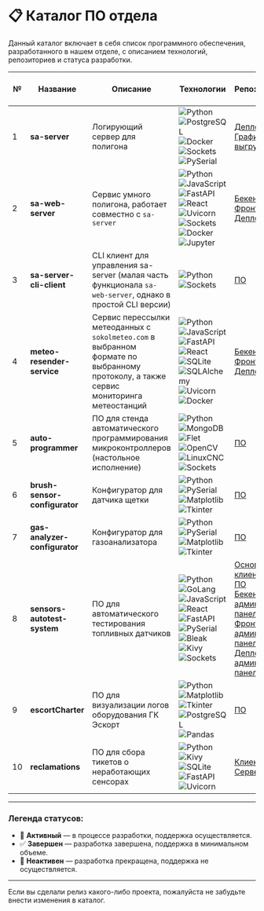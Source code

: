 # 📋 Каталог ПО отдела

Данный каталог включает в себя список программного обеспечения, разработанного в нашем отделе, с описанием технологий, репозиториев и статуса разработки.

| № | Название          | Описание                                                   | Технологии                                                                                             | Репозитории                                                                                                                                              | Дата последнего обновления | Статус                                      | Версия  | Зависимости |
|--|-----------------|------------------------------------------------------------|--------------------------------------------------------------------------------------------------------|----------------------------------------------------------------------------------------------------------------------------------------------------------|----------------------------|---------------------------------------------|---------|-------------|
| 1 | **sa-server**      | Логирующий сервер для полигона                             | ![Python](https://img.shields.io/badge/-Python-3776AB?logo=python&logoColor=white) ![PostgreSQL](https://img.shields.io/badge/-PostgreSQL-336791?logo=postgresql&logoColor=white) ![Docker](https://img.shields.io/badge/-Docker-2496ED?logo=docker&logoColor=white) ![Sockets](https://img.shields.io/badge/-Sockets-FF6F00) ![PySerial](https://img.shields.io/badge/-PySerial-00897B) | [Деплой+ПО](https://github.com/technomaticsDevTeam/sa-server)<br>[Графики-выгрузка](https://github.com/technomaticsDevTeam/escortCharter)                                                                                             | 2024-11-26                 | 🔄 **Активный**  | 1.0.7   | **Python 3.12**: `crcmod==1.7` `psycopg2==2.9.9` `pyserial==3.5` `PyYAML==6.0.1` `pyTelegramBotAPI==4.24.0` `aiohappyeyeballs==2.4.3` <br> **Docker Compose v3.8** |
| 2 | **sa-web-server**  | Сервис умного полигона, работает совместно с `sa-server`   | ![Python](https://img.shields.io/badge/-Python-3776AB?logo=python&logoColor=white) ![JavaScript](https://img.shields.io/badge/-JavaScript-F7DF1E?logo=javascript&logoColor=black) ![FastAPI](https://img.shields.io/badge/-FastAPI-009688?logo=fastapi&logoColor=white) ![React](https://img.shields.io/badge/-React-61DAFB?logo=react&logoColor=black) ![Uvicorn](https://img.shields.io/badge/-Uvicorn-009688?logo=uvicorn&logoColor=white) ![Sockets](https://img.shields.io/badge/-Sockets-FF6F00) ![Docker](https://img.shields.io/badge/-Docker-2496ED?logo=docker&logoColor=white) ![Jupyter](https://img.shields.io/badge/-Jupyter-F37626?logo=jupyter&logoColor=white) | [Бекенд](https://github.com/technomaticsDevTeam/sa-web-server) <br>  [Фронтенд](https://github.com/technomaticsDevTeam/sa-web-server-frontend) <br>  [Деплой](https://github.com/technomaticsDevTeam/sa-web-server-manifest) <br> | 2024-11-25                  | 🔄 **Активный** | 1.0.3   | **Python 3.12**, **Node.js 20**, **Docker Compose v3.8** | ![Python](https://img.shields.io/badge/-Python-3776AB?logo=python&logoColor=white) ![Sockets](https://img.shields.io/badge/-Sockets-FF6F00) | [sa-server-cli-client](https://github.com/technomaticsDevTeam/sa-server-cli-client) | 2024-07-11 | 
| 3 | **sa-server-cli-client** | CLI клиент для управления sa-server (малая часть функционала `sa-web-server`, однако в простой CLI версии) |  ![Python](https://img.shields.io/badge/-Python-3776AB?logo=python&logoColor=white) ![Sockets](https://img.shields.io/badge/-Sockets-FF6F00) | [ПО](https://github.com/technomaticsDevTeam/sa-server-cli-client) | 2024-11-25  | 🛑 **Неактивен** (полностью работоспособен) | 1.0.0 | **Python 3.12**: `﻿colorama==0.4.6` |
| 4 | **meteo-resender-service** | Сервис перессылки метеоданных с `sokolmeteo.com` в выбранном формате по выбранному протоколу, а также сервис мониторинга метеостанций | ![Python](https://img.shields.io/badge/-Python-3776AB?logo=python&logoColor=white) ![JavaScript](https://img.shields.io/badge/-JavaScript-F7DF1E?logo=javascript&logoColor=black) ![FastAPI](https://img.shields.io/badge/-FastAPI-009688?logo=fastapi&logoColor=white) ![React](https://img.shields.io/badge/-React-61DAFB?logo=react&logoColor=black) ![SQLite](https://img.shields.io/badge/-SQLite-003B57?logo=sqlite&logoColor=white) ![SQLAlchemy](https://img.shields.io/badge/-SQLAlchemy-CE5A23?logo=sqlalchemy&logoColor=white)  ![Uvicorn](https://img.shields.io/badge/-Uvicorn-009688?logo=uvicorn&logoColor=white) ![Docker](https://img.shields.io/badge/-Docker-2496ED?logo=docker&logoColor=white) | [Бекенд](https://github.com/technomaticsDevTeam/meteo-resender-service) <br>  [Фронтенд](https://github.com/technomaticsDevTeam/meteo-resender-service-frontend) <br>  [Деплой](https://github.com/technomaticsDevTeam/meteo-resender-service-manifest) <br> | 2024-10-02 | 🔄 **Активный**  | 1.6.6 | **Python 3.12**, **Node.js 20**, **Docker Compose v3.8** |
| 5 | **auto-programmer** | ПО для стенда автоматического программирования микроконтроллеров (настольное исполнение) | ![Python](https://img.shields.io/badge/-Python-3776AB?logo=python&logoColor=white) ![MongoDB](https://img.shields.io/badge/-MongoDB-47A248?logo=mongodb&logoColor=white) ![Flet](https://img.shields.io/badge/-Flet-0288D1?logo=flutter&logoColor=white) ![OpenCV](https://img.shields.io/badge/-OpenCV-5C3EE8?logo=opencv&logoColor=white) ![LinuxCNC](https://img.shields.io/badge/-LinuxCNC-FF6F00?logo=linux&logoColor=white) ![Sockets](https://img.shields.io/badge/-Sockets-FF6F00) | [ПО](https://github.com/technomaticsDevTeam/auto-programmer/) | 2024-03-18 | ✅ **Завершен** | 2.0.5 | **Python 3.12**, **MongoDB 4.4** |
| 6 | **brush-sensor-configurator** | Конфигуратор для датчика щетки |  ![Python](https://img.shields.io/badge/-Python-3776AB?logo=python&logoColor=white)  ![PySerial](https://img.shields.io/badge/-PySerial-00897B) ![Matplotlib](https://img.shields.io/badge/-Matplotlib-013243?logo=matplotlib&logoColor=white) ![Tkinter](https://img.shields.io/badge/-Tkinter-3776AB?logo=python&logoColor=white) | [ПО](https://github.com/technomaticsDevTeam/brush-sensor-configurator/) | 2024-10-03 | ✅ **Завершен** | 1.0.0 | **Python 3.12** |
| 7 | **gas-analyzer-configurator** | Конфигуратор для газоанализатора |  ![Python](https://img.shields.io/badge/-Python-3776AB?logo=python&logoColor=white)  ![PySerial](https://img.shields.io/badge/-PySerial-00897B) ![Matplotlib](https://img.shields.io/badge/-Matplotlib-013243?logo=matplotlib&logoColor=white) ![Tkinter](https://img.shields.io/badge/-Tkinter-3776AB?logo=python&logoColor=white) | [ПО](https://github.com/technomaticsDevTeam/gas-analyzer-configurator/) | 2024-11-26 | ✅ **Активный** | 2.0.1.tec | **Python 3.8** |
| 8 | **sensors-autotest-system** | ПО для автоматического тестирования топливных датчиков | ![Python](https://img.shields.io/badge/-Python-3776AB?logo=python&logoColor=white) ![GoLang](https://img.shields.io/badge/-GoLang-00ADD8?logo=go&logoColor=white) ![JavaScript](https://img.shields.io/badge/-JavaScript-F7DF1E?logo=javascript&logoColor=black) ![React](https://img.shields.io/badge/-React-61DAFB?logo=react&logoColor=black) ![FastAPI](https://img.shields.io/badge/-FastAPI-009688?logo=fastapi&logoColor=white) ![PySerial](https://img.shields.io/badge/-PySerial-3776AB?logo=python&logoColor=white) ![Bleak](https://img.shields.io/badge/-Bleak-009688?logo=python&logoColor=white) ![Kivy](https://img.shields.io/badge/-Kivy-4CAF50?logo=python&logoColor=white) ![Sockets](https://img.shields.io/badge/-Sockets-FF6F00) | [Основное клиентское ПО](https://github.com/technomaticsDevTeam/sensors-autotest-system) <br> [Бекенд админской панели](https://github.com/technomaticsDevTeam/sensors-autotest-system-cp-client) <br> [Фронтенд админской панели](https://github.com/technomaticsDevTeam/sensors-autotest-system-cp-client-frontend) <br> [Деплой админской панели](https://github.com/technomaticsDevTeam/sensors-autotest-system-cp-client-manifest) | 2024-10-03 | 🔄 **Активный** | 0.0.1 | **Python 3.12** **GoLang 1.23** **Node.js 20** **Docker Compose v3.8** |
| 9 | **escortCharter** | ПО для визуализации логов оборудования ГК Эскорт | ![Python](https://img.shields.io/badge/-Python-3776AB?logo=python&logoColor=white) ![Matplotlib](https://img.shields.io/badge/-Matplotlib-013243?logo=matplotlib&logoColor=white) ![Tkinter](https://img.shields.io/badge/-Tkinter-3776AB?logo=python&logoColor=white)![PostgreSQL](https://img.shields.io/badge/-PostgreSQL-336791?logo=postgresql&logoColor=white) ![Pandas](https://img.shields.io/badge/pandas-%23150458.svg?style=for-the-badge&logo=pandas&logoColor=white) | [ПО](https://github.com/technomaticsDevTeam/escortCharter) <br> | 2024-11-27 | ✅ **Завершен** | 1.32_logger_3 | **Python 3.12**|
| 10 | **reclamations** | ПО для сбора тикетов о неработающих сенсорах | ![Python](https://img.shields.io/badge/-Python-3776AB?logo=python&logoColor=white) ![Kivy](https://img.shields.io/badge/-Kivy-4CAF50?logo=python&logoColor=white) ![SQLite](https://img.shields.io/badge/-SQLite-003B57?logo=sqlite&logoColor=white) ![FastAPI](https://img.shields.io/badge/-FastAPI-009688?logo=fastapi&logoColor=white) ![Uvicorn](https://img.shields.io/badge/-Uvicorn-009688?logo=uvicorn&logoColor=white) | [Клиент](https://github.com/technomaticsDevTeam/reclamations-client) [Сервер](https://github.com/technomaticsDevTeam/reclamations-server) <br> | 2024-11-29 | **Активный** | 0.0.1 | **Python 3.10**|


---

### Легенда статусов:
- 🔄 **Активный** — в процессе разработки, поддержка осуществляется.
- ✅ **Завершен** — разработка завершена, поддержка в минимальном объеме.
- 🛑 **Неактивен** — разработка прекращена, поддержка не осуществляется.

---

Если вы сделали релиз какого-либо проекта, пожалуйста не забудьте внести изменения в каталог.
